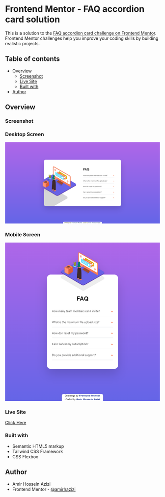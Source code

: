 # Frontend Mentor - FAQ accordion card solution

This is a solution to the [FAQ accordion card challenge on Frontend Mentor](https://www.frontendmentor.io/challenges/faq-accordion-card-XlyjD0Oam). Frontend Mentor challenges help you improve your coding skills by building realistic projects.

## Table of contents

- [Overview](#overview)
  - [Screenshot](#screenshot)
  - [Live Site](#livesite)
  - [Built with](#built-with)
- [Author](#author)

## Overview

### Screenshot

### Desktop Screen

![screenshot of project](./images/screenshot-1.png)

### Mobile Screen

![screenshot of project](./images/screenshot-2.png)

### Live Site

[Click Here](https://nimble-praline-3dbd05.netlify.app/)

### Built with

- Semantic HTML5 markup
- Tailwind CSS Framework
- CSS Flexbox

## Author

- Amir Hossein Azizi
- Frontend Mentor - [@amirhazizi](https://www.frontendmentor.io/profile/amirhazizi)
